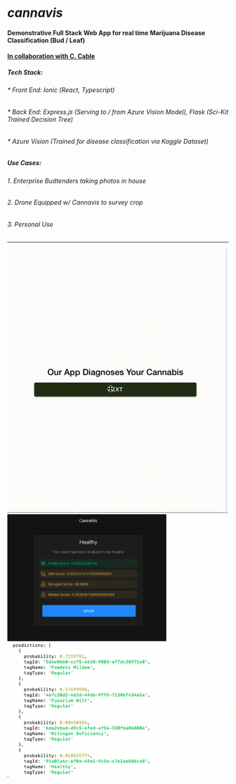 # *cannavis*
#### Demonstrative Full Stack Web App for real time Marijuana Disease Classification (Bud / Leaf)
#### [In collaboration with C. Cable](https://github.com/ConnorCable)
##### __Tech Stack__:
###### * Front End: Ionic (React, Typescript)
###### * Back End: Express.js (Serving to / from Azure Vision Model), Flask (Sci-Kit Trained Decision Tree)
###### * Azure Vision (Trained for disease classification via Kaggle Dataset)

##### Use Cases: 
###### 1. Enterprise Budtenders taking photos in house
###### 2. Drone Equipped w/ Cannavis to survey crop
###### 3. Personal Use
  
------------------------------------------------------------------------------------
![alt text](https://github.com/cabmeron/Cannavis/blob/main/imgs/starting_nav.gif "Cannavis starting navigation")
![alt text](https://github.com/cabmeron/Cannavis/blob/main/imgs/results_view.png "Results View")
![alt text](https://github.com/cabmeron/Cannavis/blob/main/imgs/response.png "Server Response")
